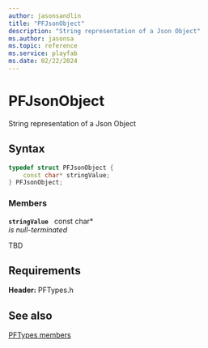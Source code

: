 ```yaml
---
author: jasonsandlin
title: "PFJsonObject"
description: "String representation of a Json Object"
ms.author: jasonsa
ms.topic: reference
ms.service: playfab
ms.date: 02/22/2024
---
```


# PFJsonObject  

String representation of a Json Object  

## Syntax  
  
```cpp
typedef struct PFJsonObject {  
    const char* stringValue;  
} PFJsonObject;  
```
  
### Members  
  
**`stringValue`** &nbsp; const char*  
*is null-terminated*  
  
TBD  
  
  
## Requirements  
  
**Header:** PFTypes.h
  
## See also  
[PFTypes members](../pftypes_members.md)  

  
  
